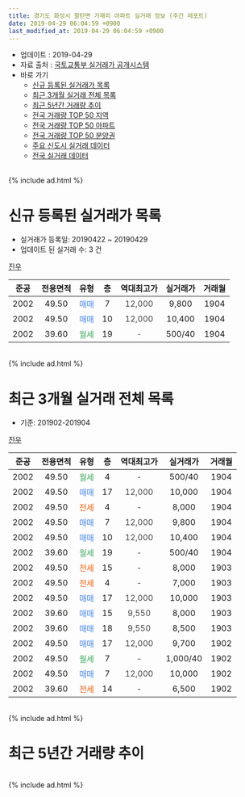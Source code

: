 ```yaml
---
title: 경기도 화성시 팔탄면 가재리 아파트 실거래 정보 (주간 레포트)
date: 2019-04-29 06:04:59 +0900
last_modified_at: 2019-04-29 06:04:59 +0900
---
```


* 업데이트 : 2019-04-29
* 자료 출처 : [국토교통부 실거래가 공개시스템](http://rt.molit.go.kr)
* 바로 가기
    * [신규 등록된 실거래가 목록](#신규-등록된-실거래가-목록)
    * [최근 3개월 실거래 전체 목록](#최근-3개월-실거래-전체-목록)
    * [최근 5년간 거래량 추이](#최근-5년간-거래량-추이)
    * [전국 거래량 TOP 50 지역](https://inasie.github.io/apt-trade-info/최근-3개월-전국에서-가장-거래가-많이-발생한-지역)
    * [전국 거래량 TOP 50 아파트](https://inasie.github.io/apt-trade-info/최근-3개월-전국에서-가장-거래가-많이-발생한-아파트)
    * [전국 거래량 TOP 50 분양권](https://inasie.github.io/apt-trade-info/최근-3개월-전국에서-가장-거래가-많이-발생한-분양권)
    * [주요 신도시 실거래 데이터](https://inasie.github.io/apt-trade-info/주요-신도시)
    * [전국 실거래 데이터](https://inasie.github.io/apt-trade-info/전국)
<br>
{% include ad.html %}
<br>

# 신규 등록된 실거래가 목록
* 실거래가 등록일: 20190422 ~ 20190429
* 업데이트 된 실거래 수: 3 건


[진우](https://search.naver.com/search.naver?query=%EA%B2%BD%EA%B8%B0%EB%8F%84+%ED%99%94%EC%84%B1%EC%8B%9C+%ED%8C%94%ED%83%84%EB%A9%B4+%EA%B0%80%EC%9E%AC%EB%A6%AC+%EC%A7%84%EC%9A%B0)

|준공|전용면적|유형|층|역대최고가|실거래가|거래월|
|:---:|:---:|:---:|:---:|:---:|:---:|:---:|
|2002|49.50|<span style="color:#4285f3">매매</span>|7|<span style="color:#444444">12,000</span>|9,800|1904|
|2002|49.50|<span style="color:#4285f3">매매</span>|10|<span style="color:#444444">12,000</span>|10,400|1904|
|2002|39.60|<span style="color:#34a853">월세</span>|19|<span style="color:#444444">-</span>|500/40|1904|


<br>
{% include ad.html %}
<br>

# 최근 3개월 실거래 전체 목록
* 기준: 201902-201904


[진우](https://search.naver.com/search.naver?query=%EA%B2%BD%EA%B8%B0%EB%8F%84+%ED%99%94%EC%84%B1%EC%8B%9C+%ED%8C%94%ED%83%84%EB%A9%B4+%EA%B0%80%EC%9E%AC%EB%A6%AC+%EC%A7%84%EC%9A%B0)

|준공|전용면적|유형|층|역대최고가|실거래가|거래월|
|:---:|:---:|:---:|:---:|:---:|:---:|:---:|
|2002|49.50|<span style="color:#34a853">월세</span>|4|<span style="color:#444444">-</span>|500/40|1904|
|2002|49.50|<span style="color:#4285f3">매매</span>|17|<span style="color:#444444">12,000</span>|10,000|1904|
|2002|49.50|<span style="color:#ff5a00">전세</span>|4|<span style="color:#444444">-</span>|8,000|1904|
|2002|49.50|<span style="color:#4285f3">매매</span>|7|<span style="color:#444444">12,000</span>|9,800|1904|
|2002|49.50|<span style="color:#4285f3">매매</span>|10|<span style="color:#444444">12,000</span>|10,400|1904|
|2002|39.60|<span style="color:#34a853">월세</span>|19|<span style="color:#444444">-</span>|500/40|1904|
|2002|49.50|<span style="color:#ff5a00">전세</span>|15|<span style="color:#444444">-</span>|8,000|1903|
|2002|49.50|<span style="color:#ff5a00">전세</span>|4|<span style="color:#444444">-</span>|7,000|1903|
|2002|49.50|<span style="color:#4285f3">매매</span>|17|<span style="color:#444444">12,000</span>|10,000|1903|
|2002|39.60|<span style="color:#4285f3">매매</span>|15|<span style="color:#444444">9,550</span>|8,000|1903|
|2002|39.60|<span style="color:#4285f3">매매</span>|18|<span style="color:#444444">9,550</span>|8,500|1903|
|2002|49.50|<span style="color:#4285f3">매매</span>|17|<span style="color:#444444">12,000</span>|9,700|1902|
|2002|49.50|<span style="color:#34a853">월세</span>|7|<span style="color:#444444">-</span>|1,000/40|1902|
|2002|49.50|<span style="color:#4285f3">매매</span>|7|<span style="color:#444444">12,000</span>|10,000|1902|
|2002|39.60|<span style="color:#ff5a00">전세</span>|14|<span style="color:#444444">-</span>|6,500|1902|


<br>
{% include ad.html %}
<br>

# 최근 5년간 거래량 추이


<div style="width:100%;">
    <canvas id="deal_progress" height="200"></canvas>
</div>

<script>
new Chart(document.getElementById("deal_progress"), {
    type: 'line',
    data: {
        labels: ['201404','201405','201406','201407','201408','201409','201410','201411','201412','201501','201502','201503','201504','201505','201506','201507','201508','201509','201510','201511','201512','201601','201602','201603','201604','201605','201606','201607','201608','201609','201610','201611','201612','201701','201702','201703','201704','201705','201706','201707','201708','201709','201710','201711','201712','201801','201802','201803','201804','201805','201806','201807','201808','201809','201810','201811','201812','201901','201902','201903','201904'],
        datasets: [{
            label: '매매',
            pointRadius: 1,
            data: [12, 7, 6, 7, 15, 6, 9, 3, 5, 6, 3, 9, 5, 12, 11, 6, 6, 4, 5, 2, 7, 4, 7, 7, 7, 9, 1, 3, 8, 2, 5, 3, 3, 6, 5, 9, 7, 2, 6, 5, 3, 7, 3, 4, 2, 5, 4, 6, 4, 6, 5, 3, 4, 8, 1, 2, 1, 1, 2, 3, 3],
            borderColor: "rgba(255, 201, 14, 1)",
            backgroundColor: "rgba(255, 201, 14, 0.5)",
            fill: false,
            lineTension: 0
        },{
            label: '전월세',
            pointRadius: 1,
            data: [10, 5, 4, 8, 5, 5, 5, 10, 4, 6, 7, 4, 4, 8, 5, 4, 3, 4, 1, 2, 4, 5, 2, 7, 2, 3, 2, 3, 6, 5, 5, 1, 3, 1, 5, 4, 3, 5, 4, 3, 4, 6, 1, 1, 6, 4, 0, 4, 2, 0, 2, 6, 1, 3, 2, 3, 4, 3, 2, 2, 3],
            borderColor: "rgba(0, 141, 185, 1)",
            backgroundColor: "rgba(0, 141, 185, 0.5)",
            fill: false,
            lineTension: 0
        }
        ]
    },
    options: {
        responsive: true,
        title: {
            display: false
        },
        tooltips: {
            mode: 'index',
            intersect: false
        },
        hover: {
            mode: 'nearest',
            intersect: true
        },
        scales: {
            xAxes: [{
                display: true,
                scaleLabel: {
                    display: true,
                    labelString: '년/월'
                }
            }],
            yAxes: [{
                display: true,
                ticks: {
                    suggestedMin: 0,
                },
                scaleLabel: {
                    display: true,
                    labelString: '실거래 수'
                }
            }]
        }
    }
});

</script>


<br>
{% include ad.html %}
<br>

